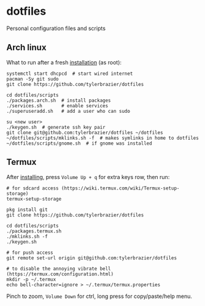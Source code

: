 # dotfiles
Personal configuration files and scripts

## Arch linux
What to run after a fresh [installation][1] (as root):

    systemctl start dhcpcd  # start wired internet
    pacman -Sy git sudo
    git clone https://github.com/tylerbrazier/dotfiles

    cd dotfiles/scripts
    ./packages.arch.sh  # install packages
    ./services.sh       # enable services
    ./superuseradd.sh   # add a user who can sudo

    su <new user>
    ./keygen.sh  # generate ssh key pair
    git clone git@github.com:tylerbrazier/dotfiles ~/dotfiles
    ~/dotfiles/scripts/mklinks.sh -f  # makes symlinks in home to dotfiles
    ~/dotfiles/scripts/gnome.sh  # if gnome was installed

## Termux
After [installing][2], press `Volume Up + q` for extra keys row, then run:

    # for sdcard access (https://wiki.termux.com/wiki/Termux-setup-storage)
    termux-setup-storage

    pkg install git
    git clone https://github.com/tylerbrazier/dotfiles

    cd dotfiles/scripts
    ./packages.termux.sh
    ./mklinks.sh -f
    ./keygen.sh

    # for push access
    git remote set-url origin git@github.com:tylerbrazier/dotfiles

    # to disable the annoying vibrate bell (https://termux.com/configuration.html)
    mkdir -p ~/.termux
    echo bell-character=ignore > ~/.termux/termux.properties

Pinch to zoom, `Volume Down` for ctrl, long press for copy/paste/help menu.

[1]: https://wiki.archlinux.org/index.php/installation_guide
[2]: https://play.google.com/store/apps/details?id=com.termux&hl=en
